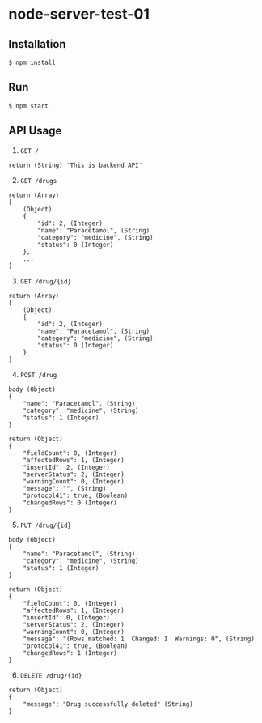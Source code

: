 # node-server-test-01

## Installation

`$ npm install`

## Run

`$ npm start`

## API Usage

1. `GET /`
```
return (String) 'This is backend API'
```

2. `GET /drugs`
```
return (Array)
[
    (Object)
    {
        "id": 2, (Integer)
        "name": "Paracetamol", (String)
        "category": "medicine", (String)
        "status": 0 (Integer)
    },
    ...
]
```

3. `GET /drug/{id}`
```
return (Array)
[
    (Object)
    {
        "id": 2, (Integer)
        "name": "Paracetamol", (String)
        "category": "medicine", (String)
        "status": 0 (Integer)
    }
]
```

4. `POST /drug`
```
body (Object)
{
	"name": "Paracetamol", (String)
	"category": "medicine", (String)
	"status": 1 (Integer)
}
```
```
return (Object)
{
    "fieldCount": 0, (Integer)
    "affectedRows": 1, (Integer)
    "insertId": 2, (Integer)
    "serverStatus": 2, (Integer)
    "warningCount": 0, (Integer)
    "message": "", (String)
    "protocol41": true, (Boolean)
    "changedRows": 0 (Integer)
}
```

5. `PUT /drug/{id}`
```
body (Object)
{
	"name": "Paracetamol", (String)
	"category": "medicine", (String)
	"status": 1 (Integer)
}
```
```
return (Object)
{
    "fieldCount": 0, (Integer)
    "affectedRows": 1, (Integer)
    "insertId": 0, (Integer)
    "serverStatus": 2, (Integer)
    "warningCount": 0, (Integer)
    "message": "(Rows matched: 1  Changed: 1  Warnings: 0", (String)
    "protocol41": true, (Boolean)
    "changedRows": 1 (Integer)
}
```

6. `DELETE /drug/{id}`
```
return (Object)
{
    "message": "Drug successfully deleted" (String)
}
```
